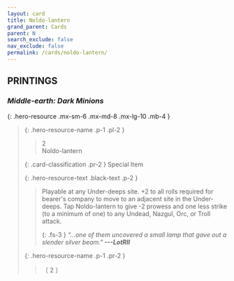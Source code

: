 ```yaml
---
layout: card
title: Noldo-lantern
grand_parent: Cards
parent: N
search_exclude: false
nav_exclude: false
permalink: /cards/noldo-lantern/
---
```


## PRINTINGS


### _Middle-earth: Dark Minions_

{: .hero-resource .mx-sm-6 .mx-md-8 .mx-lg-10 .mb-4 }
> {: .hero-resource-name .p-1 .pl-2 }
> > <div class="card-mp">2</div>
> > <div class="card-name">Noldo-lantern</div>
>
> {: .card-classification .pr-2 }
> Special Item
>
> {: .hero-resource-text .black-text .p-2 }
> > Playable at any Under-deeps site. +2 to all rolls required for bearer's company to move to an adjacent site in the Under-deeps. Tap Noldo-lantern to give -2 prowess and one less strike (to a minimum of one) to any Undead, Nazgul, Orc, or Troll attack. 
> > 
> > {: .fs-3 } 
> > _“...one of them uncovered a small lamp that gave out a slender silver beam."_ ***---&#65279;LotRII***  
> 
> {: .hero-resource-name .p-1 .pr-2 }
> > <div class="card-shield"></div>
> > <div class="card-corruption">〔 2 〕</div>
